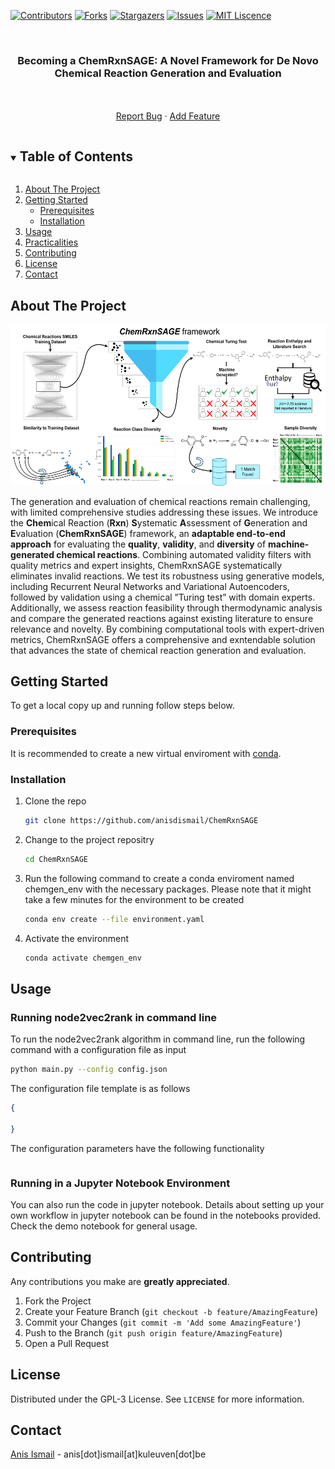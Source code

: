 
<!-- PROJECT SHIELDS -->
[![Contributors][contributors-shield]][contributors-url]
[![Forks][forks-shield]][forks-url]
[![Stargazers][stars-shield]][stars-url]
[![Issues][issues-shield]][issues-url]
[![MIT Liscence][license-shield]][license-url]

<!-- PROJECT LOGO -->
<br />
<p align="center">
 <!-- <img src="" alt="logo" align="center"> -->
  <h3 align="center">Becoming a ChemRxnSAGE: A Novel Framework for De Novo Chemical Reaction Generation and Evaluation</h3>

  <p align="center">
    <br />
    <br />
    <a href="https://github.com/anisdismail/ChemRxnSAGE/issues">Report Bug</a>
    ·
    <a href="https://github.com/anisdismail/ChemRxnSAGE/pulls">Add Feature</a>
  </p>
</p>


<!-- TABLE OF CONTENTS -->
<details open="open">
  <summary><h2 style="display: inline-block">Table of Contents</h2></summary>
  <ol>
    <li>
      <a href="#about-the-project">About The Project</a>
    </li>
    <li>
      <a href="#getting-started">Getting Started</a>
      <ul>
        <li><a href="#prerequisites">Prerequisites</a></li>
        <li><a href="#installation">Installation</a></li>
      </ul>
    </li>
    <li><a href="#usage">Usage</a></li>
      <li><a href="#practicalities">Practicalities</a></li>
    <li><a href="#contributing">Contributing</a></li>
   <li><a href="#license">License</a></li>
    <li><a href="#contact">Contact</a></li>
  </ol>
</details>



<!-- ABOUT THE PROJECT -->
## About The Project

![alt text](https://github.com/anisdismail/ChemRxnSAGE/blob/main/ChemRxnSAGE.png)

The generation and evaluation of chemical reactions remain challenging, with limited comprehensive studies addressing these issues. We introduce the **Chem**ical Reaction (**Rxn**)
**S**ystematic **A**ssessment of **G**eneration and **E**valuation (**ChemRxnSAGE**) framework, an **adaptable end-to-end approach** for evaluating the **quality**, **validity**, and **diversity** of **machine-generated
chemical reactions**. Combining automated validity filters with quality metrics and expert insights, ChemRxnSAGE systematically eliminates invalid reactions. We test its robustness
using generative models, including Recurrent Neural Networks and Variational Autoencoders, followed by validation using a chemical ”Turing test” with domain experts. Additionally,
we assess reaction feasibility through thermodynamic analysis and compare the generated reactions against existing literature to ensure relevance and novelty. By combining
computational tools with expert-driven metrics, ChemRxnSAGE offers a comprehensive and exntendable solution that advances the state of chemical reaction generation and evaluation.

<!-- GETTING STARTED -->
## Getting Started

To get a local copy up and running follow steps below.

### Prerequisites

It is recommended to create a new virtual enviroment with [conda](https://www.anaconda.com/).

### Installation

1. Clone the repo
   ```sh
   git clone https://github.com/anisdismail/ChemRxnSAGE
   ```
2. Change to the project repositry
   ```sh
   cd ChemRxnSAGE
   ```
3. Run the following command to create a conda enviroment named chemgen_env with the necessary packages. Please note that it might take a few minutes for the environment to be created
   ```sh
   conda env create --file environment.yaml
   ```
4. Activate the environment
   ```sh
   conda activate chemgen_env
   ```

<!-- USAGE EXAMPLES -->
## Usage

### Running node2vec2rank in command line
To run the node2vec2rank algorithm in command line, run the following command with a configuration file as input
   ```sh
   python main.py --config config.json
   ```
The configuration file template is as follows
   ```json
{
    
}
   ```
The configuration parameters have the following functionality
```sh

```
### Running in a Jupyter Notebook Environment
You can also run the code in jupyter notebook. Details about setting up your own workflow in jupyter notebook can be found in the notebooks provided. Check the demo notebook for general usage.  

<!-- CONTRIBUTING -->
## Contributing

Any contributions you make are **greatly appreciated**.

1. Fork the Project
2. Create your Feature Branch (`git checkout -b feature/AmazingFeature`)
3. Commit your Changes (`git commit -m 'Add some AmazingFeature'`)
4. Push to the Branch (`git push origin feature/AmazingFeature`)
5. Open a Pull Request



<!--LICENSE -->
## License

Distributed under the GPL-3 License. See `LICENSE` for more information.


<!-- CONTACT -->
## Contact

[Anis Ismail](https://linkedin.com/in/anisdimail) - anis[dot]ismail[at]kuleuven[dot]be







<!-- MARKDOWN LINKS & IMAGES -->
[contributors-shield]: https://img.shields.io/github/contributors/anisdismail/ChemRxnSAGE.svg?style=for-the-badge
[contributors-url]: https://github.com/anisdismail/ChemRxnSAGE/graphs/contributors
[forks-shield]: https://img.shields.io/github/forks/anisdismail/ChemRxnSAGE.svg?style=for-the-badge
[forks-url]: https://github.com/anisdismail/ChemRxnSAGE/network/members
[stars-shield]: https://img.shields.io/github/stars/anisdismail/ChemRxnSAGE.svg?style=for-the-badge
[stars-url]: https://github.com/anisdismail/ChemRxnSAGE/stargazers
[issues-shield]: https://img.shields.io/github/issues/anisdismail/ChemRxnSAGE.svg?style=for-the-badge
[issues-url]: https://github.com/anisdismail/ChemRxnSAGE/issues
[license-shield]: https://img.shields.io/badge/license-GPL--3.0--only-green?style=for-the-badge
[license-url]: https://github.com/anisdismail/ChemRxnSAGE/LICENSE
